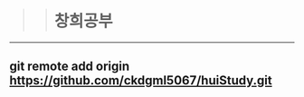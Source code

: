 >> # 창희공부
---------------------

## git remote add origin https://github.com/ckdgml5067/huiStudy.git
